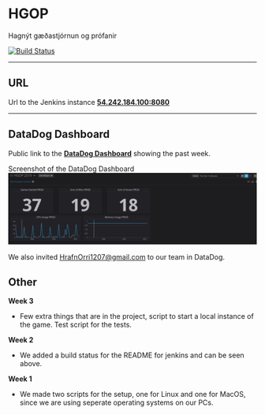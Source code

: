 # HGOP

Hagnýt gæðastjórnun og prófanir

[![Build Status](http://54.242.184.100:8080/buildStatus/icon?job=Github+pipeline)](http://54.242.184.100:8080/job/Github%20pipeline/)

---

## URL
Url to the Jenkins instance
<a href="http://54.242.184.100:8080">**54.242.184.100:8080**</a>

---

## DataDog Dashboard
Public link to the <a href="https://p.datadoghq.eu/sb/n6h2d11xqrvy3hk8-4362905296babb451155fa0a01b40f37">**DataDog Dashboard**</a> showing the past week.

Screenshot of the DataDog Dashboard
![DataDog Picture](DataDogDashboard.png)

We also invited HrafnOrri1207@gmail.com to our team in DataDog.

## Other

**Week 3**
* Few extra things that are in the project, script to start a local instance of the game. Test script for the tests.

**Week 2**
* We added a build status for the README for jenkins and can be seen above.

**Week 1**
* We made two scripts for the setup, one for Linux and one for MacOS, since we are using seperate operating systems on our PCs.